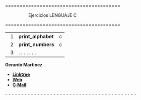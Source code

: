 \========================================   

                   Ejercicios LENGUAJE C

\========================================

<table><tbody><tr><td>&nbsp; 1</td><td><strong>print_alphabet</strong></td><td>c</td></tr><tr><td>&nbsp; 2</td><td><strong>print_numbers</strong></td><td>c</td></tr><tr><td>&nbsp; 3</td><td>. . . . . . .</td><td>&nbsp;</td></tr></tbody></table>

**Gerardo Martinez** 

*   [**Linktree**](https://linktr.ee/gerardo.m) 
*   [**Web**](https://gerardomartinez.es) 
*   [**G·Mail**](mailto:dev.gmartinez@gmail.com)

\- - - - - - - - - - - - - - - - - - - - - - - - - - - - - - - - - - - - - - - - -